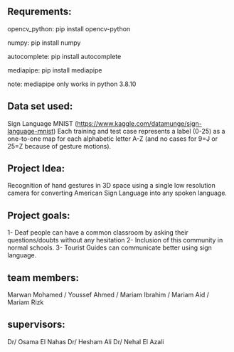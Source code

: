 Requrements:
-------------
opencv_python:
pip install opencv-python

numpy:
pip install numpy

autocomplete:
pip install autocomplete

mediapipe:
pip install mediapipe

note: mediapipe only works in python 3.8.10

Data set used:
--------------
Sign Language MNIST (https://www.kaggle.com/datamunge/sign-language-mnist) Each training and test case represents a label (0-25) as a one-to-one map for each alphabetic letter A-Z (and no cases for 9=J or 25=Z because of gesture motions).

Project Idea:
-------------
Recognition of hand gestures in 3D space using a single low resolution camera for converting American Sign Language into any spoken language.

Project goals:
--------------
1- Deaf people can have a common classroom by asking their questions/doubts without any hesitation
2- Inclusion of this community in normal schools.
3- Tourist Guides can communicate better using sign language.

team members:
-------------
Marwan Mohamed /
Youssef Ahmed /
Mariam Ibrahim /
Mariam Aid /
Mariam Rizk

supervisors:
------------
Dr/ Osama El Nahas
Dr/ Hesham Ali
Dr/ Nehal El Azali

